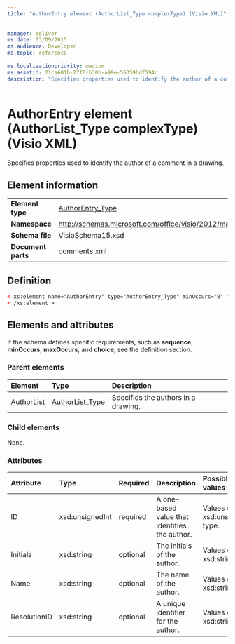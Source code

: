 ```yaml
---
title: "AuthorEntry element (AuthorList_Type complexType) (Visio XML)"
 
 
manager: soliver
ms.date: 03/09/2015
ms.audience: Developer
ms.topic: reference
 
ms.localizationpriority: medium
ms.assetid: 21ca601b-27f0-b30b-a99e-56359bdf594c
description: "Specifies properties used to identify the author of a comment in a drawing."
---
```


# AuthorEntry element (AuthorList_Type complexType) (Visio XML)

Specifies properties used to identify the author of a comment in a drawing.
  
## Element information

|||
|:-----|:-----|
|**Element type** <br/> |[AuthorEntry_Type](authorentry_type-complextypevisio-xml.md) <br/> |
|**Namespace** <br/> |http://schemas.microsoft.com/office/visio/2012/main  <br/> |
|**Schema file** <br/> |VisioSchema15.xsd  <br/> |
|**Document parts** <br/> |comments.xml  <br/> |
   
## Definition

```XML
< xs:element name="AuthorEntry" type="AuthorEntry_Type" minOccurs="0" maxOccurs="unbounded" >
< /xs:element >
```

## Elements and attributes

If the schema defines specific requirements, such as **sequence**, **minOccurs**, **maxOccurs**, and **choice**, see the definition section. 
  
### Parent elements

|**Element**|**Type**|**Description**|
|:-----|:-----|:-----|
|[AuthorList](authorlist-element-comments_type-complextypevisio-xml.md) <br/> |[AuthorList_Type](authorlist_type-complextypevisio-xml.md) <br/> |Specifies the authors in a drawing. |
   
### Child elements

None.
  
### Attributes

|**Attribute**|**Type**|**Required**|**Description**|**Possible values**|
|:-----|:-----|:-----|:-----|:-----|
|ID  <br/> |xsd:unsignedInt  <br/> |required  <br/> |A one-based value that identifies the author. |Values of the xsd:unsignedInt type. |
|Initials  <br/> |xsd:string  <br/> |optional  <br/> |The initials of the author. |Values of the xsd:string type. |
|Name  <br/> |xsd:string  <br/> |optional  <br/> |The name of the author. |Values of the xsd:string type. |
|ResolutionID  <br/> |xsd:string  <br/> |optional  <br/> |A unique identifier for the author. |Values of the xsd:string type. |
   

